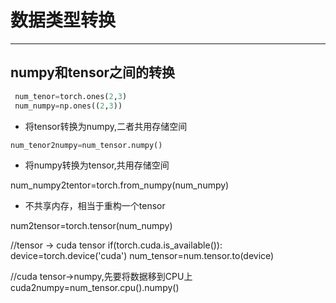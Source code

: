 # 数据类型转换
---

## numpy和tensor之间的转换

```python
 num_tenor=torch.ones(2,3)
 num_numpy=np.ones((2,3))
```

- 将tensor转换为numpy,二者共用存储空间

```python
num_tenor2numpy=num_tensor.numpy()
``` 

- 将numpy转换为tensor,共用存储空间


num_numpy2tentor=torch.from_numpy(num_numpy)

- 不共享内存，相当于重构一个tensor

num2tensor=torch.tensor(num_numpy)

//tensor -> cuda tensor
if(torch.cuda.is_available()):
  device=torch.device('cuda')
  num_tensor=num.tensor.to(device)

//cuda tensor->numpy,先要将数据移到CPU上
cuda2numpy=num_tensor.cpu().numpy()
```




